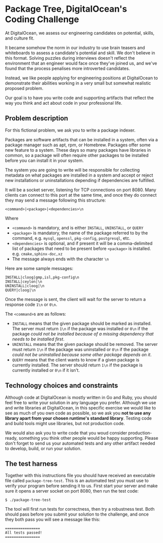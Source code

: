 # Package Tree, DigitalOcean's Coding Challenge

At DigitalOcean, we assess our engineering candidates on potential, skills, and culture fit.

It became somehow the norm in our industry to use brain teasers and whiteboards to assess a candidate's potential and skill. We don't believe in this format. Solving puzzles during interviews doesn't reflect the environment that an engineer would face once they've joined us, and we've found that the process penalises more introverted candidates.

Instead, we like people applying for engineering positions at DigitalOcean to demonstrate their abilities working in a very small but somewhat realistic proposed problem.

Our goal is to have you write code and supporting artifacts that reflect the way you think and act about code in your professional life.

## Problem description

For this fictional problem, we ask you to write a package indexer.

Packages are software artifacts that can be installed in a system, often via a package manager such as apt, rpm, or Homebrew. Packages offer some new feature to a system. These days so many packages have libraries in common, so a package will often require other packages to be installed before you can install it in your system.

The system you are going to write will be responsible for collecting metadata on what packages are installed in a system and accept or reject new installations or uninstallations depending if dependencies are fulfilled.

It will be a socket server, listening for TCP connections on port 8080. Many clients can connect to this port at the same time, and once they do connect they may send a message following this structure:

```
<command>|<package>|<dependencies>\n
```

Where
* `<command>` is mandatory, and is either `INSTALL`, `UNINSTALL`, or `QUERY`
* `<package>` is mandatory, the name of the package referred to by the command, e.g. `mysql`, `openssl`, `pkg-config`, `postgresql`, etc.
* `<dependencies>` is optional, and if present it will be a comma-delimited list of packages that need to be present before `<package>` is installed. e.g. `cmake,sphinx-doc,xz`
* The message always ends with the character `\n`

Here are some sample messages:
```
INSTALL|cloog|gmp,isl,pkg-config\n
INSTALL|ceylon|\n
UNINSTALL|cloog|\n
QUERY|cloog|\n
```

Once the message is sent, the client will wait for the server to return a response code `1\n` or `0\n`.

The `<command>`s are as follows:
* `INSTALL` means that the given package should be marked as installed. The server must return `1\n` if the package was installed or `0\n` if the package *could not be installed because of a missing dependency that needs to be installed first*.
* `UNINSTALL` means that the given package should be removed. The server must return `1\n` if the package was uninstalled or `0\n` if the package *could not be uninstalled because some other package depends on it*.
* `QUERY` means that the client wants to know if a given package is currently installed. The server should return `1\n` if the package is currently installed or `0\n` if it isn't.

## Technology choices and constraints
Although code at DigitalOcean is mostly written in Go and Ruby, you should feel free to write your solution in any language you prefer. Although we use and write libraries at DigitalOcean, in this specific exercise we would like to see as much of you own code as possible, so we ask you **not to use any library apart from your chosen runtime's standard library**. Testing code and build tools might use libraries, but not production code.

We would also ask you to write code that you woud consider production-ready, something you think other people would be happy supporting. Please don't forget to send us your automated tests and any other artifact needed to develop, build, or run your solution.

## The test harness

Together with this instructions file you should have received an executable file called `package-tree-test`. This is an automated test you must use to verify your program before sending it to us. First start your server and make sure it opens a server socket on port 8080, then run the test code:
```
$ ./package-tree-test
```

The tool will first run tests for correctness, then try a robustness test. Both should pass before you submit your solution to the challenge, and once they both pass you will see a message like this:
```
================
All tests passed!
================
```

